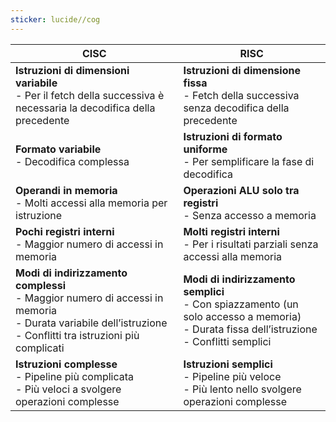 ```yaml
---
sticker: lucide//cog
---
```


|CISC|RISC|
|---|---|
|**Istruzioni di dimensioni variabile**  <br>- Per il fetch della successiva è necessaria la decodifica della precedente|**Istruzioni di dimensione fissa**  <br>- Fetch della successiva senza decodifica della precedente|
|**Formato variabile**  <br>- Decodifica complessa|**Istruzioni di formato uniforme**  <br>- Per semplificare la fase di decodifica|
|**Operandi in memoria**  <br>- Molti accessi alla memoria per istruzione|**Operazioni ALU solo tra registri**  <br>- Senza accesso a memoria|
|**Pochi registri interni**  <br>- Maggior numero di accessi in memoria|**Molti registri interni**  <br>- Per i risultati parziali senza accessi alla memoria|
|**Modi di indirizzamento complessi**  <br>- Maggior numero di accessi in memoria  <br>- Durata variabile dell’istruzione  <br>- Conflitti tra istruzioni più complicati|**Modi di indirizzamento semplici**  <br>- Con spiazzamento (un solo accesso a memoria)  <br>- Durata fissa dell’istruzione  <br>- Conflitti semplici|
|**Istruzioni complesse**  <br>- Pipeline più complicata  <br>- Più veloci a svolgere operazioni complesse|**Istruzioni semplici**  <br>- Pipeline più veloce  <br>- Più lento nello svolgere operazioni complesse|